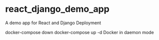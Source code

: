 # react_django_demo_app
A demo app for React and Django Deployment

docker-compose down
docker-compose up -d
Docker in daemon mode
